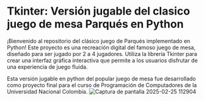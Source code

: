 # Tkinter: Versión jugable del clasico juego de mesa Parqués en Python
¡Bienvenido al repositorio del clásico juego de Parqués implementado en Python! 
Este proyecto es una recreación digital del famoso juego de mesa, diseñado para ser jugado por 2 a 4 jugadores. 
Utiliza la librería Tkinter para crear una interfaz gráfica interactiva que permite a los usuarios disfrutar de una experiencia de juego fluida.

Esta versión jugable en python del popular juego de mesa fue desarrollado como proyecto final para el curso de Programación de Computadores de la Universidad Nacional Colombia.
![Captura de pantalla 2025-02-25 112904](https://github.com/user-attachments/assets/03e6b76b-8d47-4a41-b95b-7e2ec2ea5cdc)
